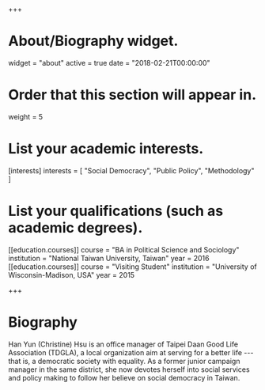 +++
# About/Biography widget.
widget = "about"
active = true
date = "2018-02-21T00:00:00"

# Order that this section will appear in.
weight = 5

# List your academic interests.
[interests]
  interests = [
    "Social Democracy",
    "Public Policy",
    "Methodology"
  ]

# List your qualifications (such as academic degrees).
[[education.courses]]
  course = "BA in Political Science and Sociology"
  institution = "National Taiwan University, Taiwan"
  year = 2016
[[education.courses]]
  course = "Visiting Student"
  institution = "University of Wisconsin-Madison, USA"
  year = 2015

+++

# Biography

Han Yun (Christine) Hsu is an office manager of Taipei Daan Good Life Association (TDGLA), a local organization aim at serving for a better life ---that is, a democratic society with equality. As a former junior campaign manager in the same district, she now devotes herself into social services and policy making to follow her believe on social democracy in Taiwan.
